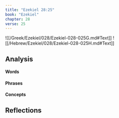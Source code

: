 ```yaml
---
title: "Ezekiel 28:25"
book: "Ezekiel"
chapter: 28
verse: 25
---
```

![[/Greek/Ezekiel/028/Ezekiel-028-025G.md#Text]]
![[/Hebrew/Ezekiel/028/Ezekiel-028-025H.md#Text]]

## Analysis

#### Words

#### Phrases

#### Concepts

## Reflections
